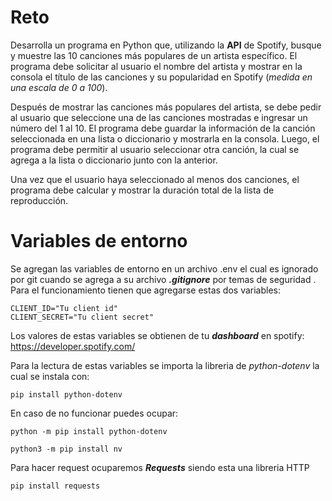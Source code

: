 # Reto

Desarrolla un programa en Python que, utilizando la **API** de Spotify, busque y muestre las 10 
canciones más populares de un artista específico. El programa debe solicitar al usuario el nombre 
del artista y mostrar en la consola el título de las canciones y su popularidad en Spotify (_medida en 
una escala de 0 a 100_).

Después de mostrar las canciones más populares del artista, se debe pedir al usuario que 
seleccione una de las canciones mostradas e ingresar un número del 1 al 10. El programa debe 
guardar la información de la canción seleccionada en una lista o diccionario y mostrarla en la 
consola. Luego, el programa debe permitir al usuario seleccionar otra canción, la cual se agrega a 
la lista o diccionario junto con la anterior.

Una vez que el usuario haya seleccionado al menos dos canciones, el programa debe calcular y 
mostrar la duración total de la lista de reproducción.

# Variables de entorno

Se agregan las variables de entorno en un archivo .env el cual es ignorado por git cuando se agrega a su archivo _**.gitignore**_ por temas de seguridad . Para el funcionamiento tienen que agregarse estas dos variables:
```
CLIENT_ID="Tu client id"
CLIENT_SECRET="Tu client secret"
```
Los valores de estas variables se obtienen de tu **_dashboard_** en spotify: https://developer.spotify.com/


Para la lectura de estas variables se importa la libreria de _python-dotenv_ la cual se instala con:
```
pip install python-dotenv
```

En caso de no funcionar puedes ocupar:
```
python -m pip install python-dotenv

python3 -m pip install nv
```

Para hacer request ocuparemos **_Requests_** siendo esta una libreria HTTP
```
pip install requests
```

